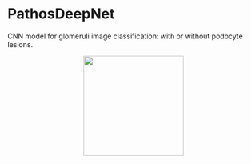 # PathosDeepNet
CNN model for glomeruli image classification: with or without podocyte lesions.
<center>
<img src="https://user-images.githubusercontent.com/4977467/114722662-5cfc2c80-9d10-11eb-8898-76a3c8ca77bf.png" width="200">
 </center>


